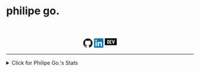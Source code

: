 <p align="center"><h1>philipe go.</h1></p>
<br>
<p align="center">
  <a href="https://github.com/philipe-go"><img alt="GitHub" title="GitHub" height="25" width="25" src="./image/github.svg"></a>
  <a href="https://linkedin.com/in/philipe-go"><img alt="LinkedIn" title="LinkedIn" height="25" width="25" src="./image/linkedin.svg"></a>
  <a href="https://philipego.itch.io/"><img alt="ItchIO" title="Itch.IO" height="32" width="32" src="./image/dev-dot-to.svg"></a>
</p>
<hr>

<details>
<summary>Click for Philipe Go.'s Stats</summary>
<p align="center">
 
->[![Top Langs](https://github-readme-stats.vercel.app/api/top-langs/?username=philipe-go&layout=compact)](https://github.com/philipe-go)<-
->[![Github stats](https://github-readme-stats.vercel.app/api?username=philipe-go&lhide_border=true&hide_title=true)](https://github.com/philipe-go)<-

</p>
<br>
</details> 
